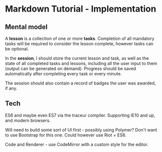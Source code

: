 # Markdown Tutorial - Implementation

## Mental model

A **lesson** is a collection of one or more **tasks**. Completion of all
mandatory tasks will be required to consider the lesson complete, however tasks
can be optional.

In the **session**, I should store the current lesson and task, as well as
the state of all completed tasks and lessons, including all the user
input to them (output can be generated on demand). Progress should be saved
automatically after completing every task or every minute.

The session should also contain a record of badges the user was awarded, if
any.

## Tech

ES6 and maybe even ES7 via the traceur compiler. Supporting IE10 and up, and
modern browsers.

Will need to build some sort of UI first - possibly using Polymer? Don't want
to use Bootstrap for this one. Could however use Riot + ES6.

Code and Renderer - use CodeMirror with a custom style for the editor.
